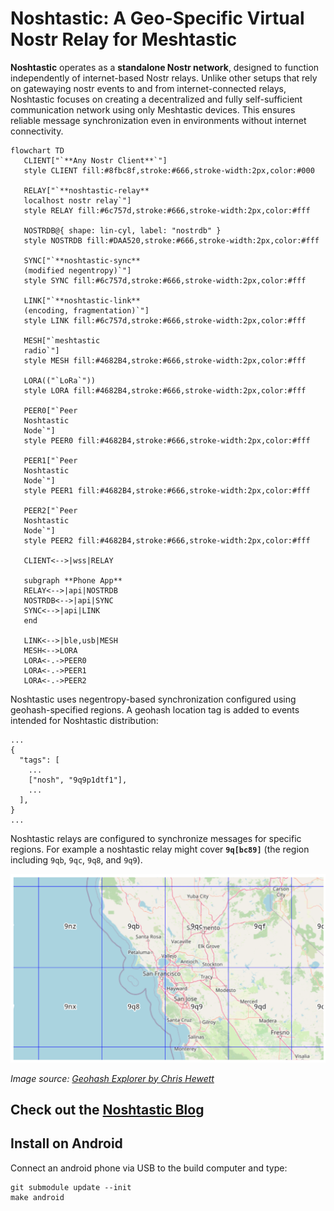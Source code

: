 # Noshtastic: A Geo-Specific Virtual Nostr Relay for Meshtastic

**Noshtastic** operates as a **standalone Nostr network**, designed to
function independently of internet-based Nostr relays. Unlike other
setups that rely on gatewaying nostr events to and from
internet-connected relays, Noshtastic focuses on creating a
decentralized and fully self-sufficient communication network using
only Meshtastic devices. This ensures reliable message synchronization
even in environments without internet connectivity.

```mermaid
flowchart TD
   CLIENT["`**Any Nostr Client**`"]
   style CLIENT fill:#8fbc8f,stroke:#666,stroke-width:2px,color:#000

   RELAY["`**noshtastic-relay**
   localhost nostr relay`"]
   style RELAY fill:#6c757d,stroke:#666,stroke-width:2px,color:#fff

   NOSTRDB@{ shape: lin-cyl, label: "nostrdb" }
   style NOSTRDB fill:#DAA520,stroke:#666,stroke-width:2px,color:#fff

   SYNC["`**noshtastic-sync**
   (modified negentropy)`"]
   style SYNC fill:#6c757d,stroke:#666,stroke-width:2px,color:#fff

   LINK["`**noshtastic-link**
   (encoding, fragmentation)`"]
   style LINK fill:#6c757d,stroke:#666,stroke-width:2px,color:#fff

   MESH["`meshtastic
   radio`"]
   style MESH fill:#4682B4,stroke:#666,stroke-width:2px,color:#fff

   LORA(("`LoRa`"))
   style LORA fill:#4682B4,stroke:#666,stroke-width:2px,color:#fff

   PEER0["`Peer
   Noshtastic
   Node`"]
   style PEER0 fill:#4682B4,stroke:#666,stroke-width:2px,color:#fff

   PEER1["`Peer
   Noshtastic
   Node`"]
   style PEER1 fill:#4682B4,stroke:#666,stroke-width:2px,color:#fff

   PEER2["`Peer
   Noshtastic
   Node`"]
   style PEER2 fill:#4682B4,stroke:#666,stroke-width:2px,color:#fff

   CLIENT<-->|wss|RELAY

   subgraph **Phone App**
   RELAY<-->|api|NOSTRDB
   NOSTRDB<-->|api|SYNC
   SYNC<-->|api|LINK
   end

   LINK<-->|ble,usb|MESH
   MESH<-->LORA
   LORA<-.->PEER0
   LORA<-.->PEER1
   LORA<-.->PEER2
```
Noshtastic uses negentropy-based synchronization configured using geohash-specified regions. A geohash location tag is added to events intended for Noshtastic distribution:
```
...
{
  "tags": [
    ...
    ["nosh", "9q9p1dtf1"],
    ...
  ],
}
...
```

Noshtastic relays are configured to synchronize messages for specific
regions.  For example a noshtastic relay might cover **`9q[bc89]`**
(the region including `9qb`, `9qc`, `9q8`, and `9q9`).

![Bay Area Geohash](docs/bayarea-geohash.png)

*Image source: [Geohash Explorer by Chris Hewett](https://chrishewett.com/blog/geohash-explorer/)*

## Check out the [Noshtastic Blog](https://ksedgwic.github.io/noshtastic/)

## Install on Android

Connect an android phone via USB to the build computer and type:
```
git submodule update --init
make android
```
